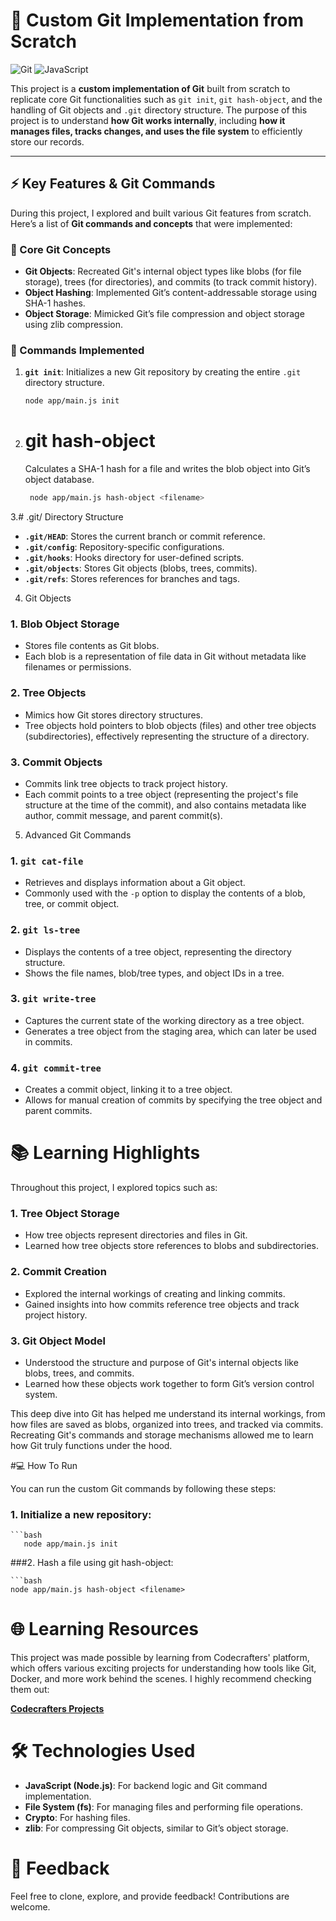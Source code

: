 # 🚀 Custom Git Implementation from Scratch

![Git](https://img.shields.io/badge/Git-Custom%20Implementation-orange?style=for-the-badge&logo=git)
![JavaScript](https://img.shields.io/badge/JavaScript-ES6+-yellow?style=for-the-badge&logo=javascript)

This project is a **custom implementation of Git** built from scratch to replicate core Git functionalities such as `git init`, `git hash-object`, and the handling of Git objects and `.git` directory structure. The purpose of this project is to understand **how Git works internally**, including **how it manages files, tracks changes, and uses the file system** to efficiently store our records.

---

## ⚡ Key Features & Git Commands

During this project, I explored and built various Git features from scratch. Here’s a list of **Git commands and concepts** that were implemented:

### 🔧 Core Git Concepts

- **Git Objects**: Recreated Git's internal object types like blobs (for file storage), trees (for directories), and commits (to track commit history).
- **Object Hashing**: Implemented Git’s content-addressable storage using SHA-1 hashes.
- **Object Storage**: Mimicked Git’s file compression and object storage using zlib compression.

### 🔨 Commands Implemented

1. **`git init`**: Initializes a new Git repository by creating the entire `.git` directory structure.
   
   ```bash
   node app/main.js init
2. # git hash-object
    Calculates a SHA-1 hash for a file and writes the blob object into Git’s object database.

   ```bash
    node app/main.js hash-object <filename>
3.# .git/ Directory Structure

- **`.git/HEAD`**: Stores the current branch or commit reference.
- **`.git/config`**: Repository-specific configurations.
- **`.git/hooks`**: Hooks directory for user-defined scripts.
- **`.git/objects`**: Stores Git objects (blobs, trees, commits).
- **`.git/refs`**: Stores references for branches and tags.

4. Git Objects

### 1. **Blob Object Storage**
- Stores file contents as Git blobs.
- Each blob is a representation of file data in Git without metadata like filenames or permissions.

### 2. **Tree Objects**
- Mimics how Git stores directory structures.
- Tree objects hold pointers to blob objects (files) and other tree objects (subdirectories), effectively representing the structure of a directory.

### 3. **Commit Objects**
- Commits link tree objects to track project history.
- Each commit points to a tree object (representing the project's file structure at the time of the commit), and also contains metadata like author, commit message, and parent commit(s).

5.  Advanced Git Commands

### 1. **`git cat-file`**
- Retrieves and displays information about a Git object.
- Commonly used with the `-p` option to display the contents of a blob, tree, or commit object.

### 2. **`git ls-tree`**
- Displays the contents of a tree object, representing the directory structure.
- Shows the file names, blob/tree types, and object IDs in a tree.

### 3. **`git write-tree`**
- Captures the current state of the working directory as a tree object.
- Generates a tree object from the staging area, which can later be used in commits.

### 4. **`git commit-tree`**
- Creates a commit object, linking it to a tree object.
- Allows for manual creation of commits by specifying the tree object and parent commits.

# 📚 Learning Highlights

Throughout this project, I explored topics such as:

### 1. **Tree Object Storage**
- How tree objects represent directories and files in Git.
- Learned how tree objects store references to blobs and subdirectories.

### 2. **Commit Creation**
- Explored the internal workings of creating and linking commits.
- Gained insights into how commits reference tree objects and track project history.

### 3. **Git Object Model**
- Understood the structure and purpose of Git's internal objects like blobs, trees, and commits.
- Learned how these objects work together to form Git’s version control system.

This deep dive into Git has helped me understand its internal workings, from how files are saved as blobs, organized into trees, and tracked via commits. Recreating Git's commands and storage mechanisms allowed me to learn how Git truly functions under the hood.

#💻 How To Run 

You can run the custom Git commands by following these steps:

### 1. Initialize a new repository:
    ```bash
       node app/main.js init
 
###2. Hash a file using git hash-object:

    ```bash
    node app/main.js hash-object <filename>

# 🌐 Learning Resources

This project was made possible by learning from Codecrafters' platform, which offers various exciting projects for understanding how tools like Git, Docker, and more work behind the scenes. I highly recommend checking them out:

**[Codecrafters Projects](https://codecrafters.io)**

# 🛠️ Technologies Used

- **JavaScript (Node.js)**: For backend logic and Git command implementation.
- **File System (fs)**: For managing files and performing file operations.
- **Crypto**: For hashing files.
- **zlib**: For compressing Git objects, similar to Git’s object storage.

# 📣 Feedback

Feel free to clone, explore, and provide feedback! Contributions are welcome.

